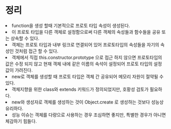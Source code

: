 <h1>정리</h1>
<li>function을 생성 할때 기본적으로 프로토 타입 속성이 생성된다.</li>
<li>이 프로토 타입을 다른 객체로 설정함으로써 다른 객체의 속성들과 함수들을 공유 또는 상속할 수 있다.</li>
<li>객체는 프로토 타입과 내부 링크로 연결되어 있어 프로토타입의 속성들을 자기의 속성인 것처럼 접근 할 수 있다.</li>
<li>객체에서 직접 this.constructor.prototype 으로 접근 하지 않으면 프로토타입의 값은 수정 되지 않고 현재 객체 내에 같은 이름의 속석이 설정되어 프로토 타입의 설정 값이 가려진다.</li>
<li>new로 객체를 생성할 때 프로토 타입은 객체 간 공유되어 메모리 자원이 절약될 수 있다.</li>
<li>객체지향을 위한 class와 extends 키워드가 정의되었지만, 호황성 검토가 필요하다.</li>
<li>new와 생성자로 객체를 생성하는 것이 Object.create 로 생성하는 것보다 성능상 유리하다.</li>
<li>성능 이슈는 객체를 다량으로 사용하는 경우 조심하면 좋지만, 특별한 경우가 아니면 체감하기 힘들다.</li>
